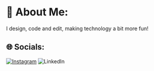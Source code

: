 # 💫 About Me:
I design, code and edit, making technology a bit more fun!


## 🌐 Socials:
[![Instagram](https://img.shields.io/badge/Instagram-%23E4405F.svg?logo=Instagram&logoColor=white)](https://instagram.com/_.harsh.10_) ![LinkedIn](https://img.shields.io/badge/LinkedIn-%230077B5.svg?logo=linkedin&logoColor=white)

<!-- Proudly created with GPRM ( https://gprm.itsvg.in ) -->
